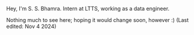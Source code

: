 Hey, I'm S. S. Bhamra.
Intern at LTTS, working as a data engineer.

Nothing much to see here; hoping it would change soon, however :)
(Last edited: Nov 4 2024)
